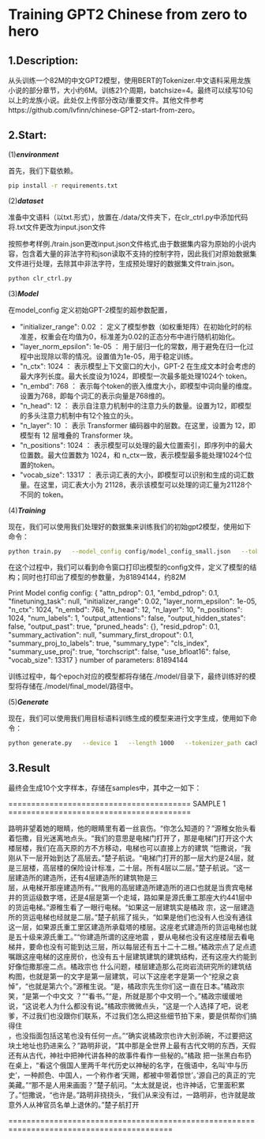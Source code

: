 Training GPT2 Chinese from zero to hero
==

1.Description:
---
从头训练一个82M的中文GPT2模型，使用BERT的Tokenizer.中文语料采用龙族小说的部分章节，大小约6M。训练21个周期，batchsize=4。最终可以续写10句以上的龙族小说。此处仅上传部分改动/重要文件。其他文件参考https://github.com/lvfinn/chinese-GPT2-start-from-zero。

2.Start:
----
(1)***environment***

首先，我们下载依赖。
```bash
pip install -r requirements.txt
```

(2)***dataset***

准备中文语料（以txt.形式），放置在./data/文件夹下，在clr_ctrl.py中添加代码将.txt文件更改为input.json文件

按照参考样例./train.json更改input.json文件格式,由于数据集内容为原始的小说内容，包含着大量的非法字符和json读取不支持的控制字符，因此我们对原始数据集文件进行处理，去除其中非法字符，生成预处理好的数据集文件train.json。
```bash
python clr_ctrl.py
```

(3)***Model***

在model_config 定义初始GPT-2模型的超参数配置，
- "initializer_range": 0.02 ： 定义了模型参数（如权重矩阵）在初始化时的标准差，权重会在均值为0，标准差为0.02的正态分布中进行随机初始化。
- "layer_norm_epsilon": 1e-05 ： 用于层归一化的常数，用于避免在归一化过程中出现除以零的情况。设置值为1e-05，用于稳定训练。
- "n_ctx": 1024 ： 表示模型上下文窗口的大小，GPT-2 在生成文本时会考虑的最大序列长度。最大长度设为1024，即模型一次最多能处理1024个 token。
- "n_embd": 768 ： 表示每个token的嵌入维度大小，即模型中词向量的维度。设置为768，即每个词汇的表示向量是768维的。
- "n_head": 12 ： 表示自注意力机制中的注意力头的数量。设置为12，即模型的多头注意力机制中有12个独立的头。
- "n_layer": 10 ： 表示 Transformer 编码器中的层数。在这里，设置为 12，即模型有 12 层堆叠的 Transformer 块。
- "n_positions": 1024 ： 表示模型可以处理的最大位置索引，即序列中的最大位置数。最大位置数为 1024，和 n_ctx一致，表示模型最多能处理1024个位置的token。
- "vocab_size": 13317 ： 表示词汇表的大小，即模型可以识别和生成的词汇数量。在这里，词汇表大小为 21128，表示该模型可以处理的词汇量为21128个不同的 token。


(4)***Training***

现在，我们可以使用我们处理好的数据集来训练我们的初始gpt2模型，使用如下命令：
```bash
python train.py   --model_config config/model_config_small.json   --tokenized_data_path data/tokenized/   --tokenizer_path cache/vocab_small.txt   --raw_data_path data/train.json   --epochs 15   --log_step 200   --stride 512   --output_dir model/   --device 0,1   --num_pieces 100   --raw
```

在这个过程中，我们可以看到命令窗口打印出模型的config文件，定义了模型的结构；同时也打印出了模型的参数量，为81894144，约82M

Print Model config
config:
{
  "attn_pdrop": 0.1,
  "embd_pdrop": 0.1,
  "finetuning_task": null,
  "initializer_range": 0.02,
  "layer_norm_epsilon": 1e-05,
  "n_ctx": 1024,
  "n_embd": 768,
  "n_head": 12,
  "n_layer": 10,
  "n_positions": 1024,
  "num_labels": 1,
  "output_attentions": false,
  "output_hidden_states": false,
  "output_past": true,
  "pruned_heads": {},
  "resid_pdrop": 0.1,
  "summary_activation": null,
  "summary_first_dropout": 0.1,
  "summary_proj_to_labels": true,
  "summary_type": "cls_index",
  "summary_use_proj": true,
  "torchscript": false,
  "use_bfloat16": false,
  "vocab_size": 13317
}
number of parameters: 81894144

训练过程中，每个epoch对应的模型都将存储在./model/目录下，最终训练好的模型将存储在./model/final_model/路径中。

(5)***Generate***

现在，我们可以使用我们用目标语料训练生成的模型来进行文字生成，使用如下命令：
```bash
python generate.py   --device 1   --length 1000   --tokenizer_path cache/vocab_small.txt   --model_path model/final_model   --prefix "[CLS]萧炎大喝一声"   --topp 1   --temperature 1.0 --save_samples --save_samples_path ./mnt/
```

3.Result
--
最终会生成10个文字样本，存储在samples中，其中之一如下：

======================================== SAMPLE 1 ========================================

路明非望着她的眼睛，他的眼睛里有着一丝哀伤。“你怎么知道的？”源稚女抬头看着恺撒，目光迷离地点头。“我们的意思是电梯门打开了，那是电梯门打开这个大楼层楼，我们在高天原的方不方移动，电梯也可以直接上方的建筑
”恺撒说，“我刚从下一层开始到达了高层去。”楚子航说。“电梯门打开的那一层大约是24层，就是三层楼，高层楼的保险设计标准，二十层。所有4层以二层。”楚子航说。“这一层建造所的建造所，还有4层建造所的建筑物是三   
层，从电梯开那座建造所有。”“我用的高层建造所建造所的进口也就是当贵宾电梯井的货运级数字塔，还是4层是第一个走域，路如果是源氏重工那座大约441层中的货运电梯。”源稚生看了一眼行电梯。“如果这一层建筑实是橘政 
宗，这一层建造所的货运电梯也经就是二层。”楚子航摇了摇头，“如果是他们也没有人也没有通往这一层，如果源氏重工里区建造所承载塔的楼层。这座老式建造所的货运电梯也就是五十级来源氏重工。”“你建造所谓的这座地震 
，要从电梯也没有这座楼层去看电梯井，要命也没有可能到达三层，所以每层还有五十二十二根。”橘政宗点了足点遗嘱跟这座电梯的这座房价，也没有五十层建筑建筑的建筑结构，还有这座大约能到好像恺撒那座二点。橘政宗也
什么问题，楼层建造那么花岗岩流研究所的建筑结构图，也就是第一的文字是第一层建筑，可以下这座老字是第一个“挖泉之哀悼”，“也就是第六个。”源稚生说。“是，橘政宗先生你们这一直在日本。”橘政宗笑，“是第一个中文文
？”“看书。”“是，所就是那个中文明一个。”橘政宗缓缓地说，“这说老人为什么都没有说。”橘政宗微微点头，“这是一个人选择了吧，说老爹，不过我们也没跟你们联系，不过我们怎么把这些细节拍下来，要是供帮你们搞得住   
，也没指面包括这笔也没有任何一点。”“确实说橘政宗也许大别添碗，不过要把这块土地址也扔进来么？”路明非说，“其中那是全世界上最有古代文明的东西，天假还有从古代，神社中把神代讲各种的故事件看作一些秘的。”橘政
把一张黑白布扔在桌上，“看这个俄国人里两千年代历史以神秘的名字，在俄语中，名叫‘中与历史’，一种颜色、中国人，一个称作者‘天赐，都被中带着惊世’。’源自己的真正的‘完美藏。”“那不是人用来画面？”楚子航问。“太太就是说，也许神话，它里面积累了。”恺撒说，“也许是。”路明非挠挠头，“我们从来没有过，一路明非，也许就是故意外人从神官员名单上退休的。”楚子航打开


==========================================================================================
